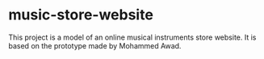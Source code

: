 # music-store-website
This project is a model of an online musical instruments store website. It is based on the prototype made by Mohammed Awad. 
